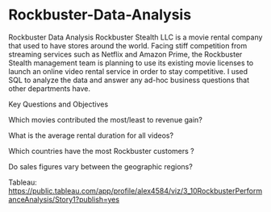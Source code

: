 # Rockbuster-Data-Analysis  
  
Rockbuster Data Analysis Rockbuster Stealth LLC is a movie rental company that used to have stores around the world. Facing stiff competition from streaming services such as Netflix and Amazon Prime, the Rockbuster Stealth management team is planning to use its existing movie licenses to launch an online video rental service in order to stay competitive. I used SQL to analyze the data and answer any ad-hoc business questions that other departments have.  
  
Key Questions and Objectives  
  
Which movies contributed the most/least to revenue gain?  
  
What is the average rental duration for all videos?  
  
Which countries have the most Rockbuster customers ?  
  
Do sales figures vary between the geographic regions?  

Tableau: https://public.tableau.com/app/profile/alex4584/viz/3_10RockbusterPerformanceAnalysis/Story1?publish=yes
 
